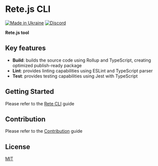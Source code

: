 Rete.js CLI
====
[![Made in Ukraine](https://img.shields.io/badge/made_in-ukraine-ffd700.svg?labelColor=0057b7)](https://stand-with-ukraine.pp.ua)
[![Discord](https://img.shields.io/discord/1081223198055604244?color=%237289da&label=Discord)](https://discord.gg/cxSFkPZdsV)

**Rete.js tool**

## Key features

- **Build**: builds the source code using Rollup and TypeScript, creating optimized publish-ready package
- **Lint**: provides linting capabilities using ESLint and TypeScript parser
- **Test**: provides testing capabilities using Jest with TypeScript

## Getting Started

Please refer to the [Rete CLI](https://retejs.org/docs/development#rete-cli) guide

## Contribution

Please refer to the [Contribution](https://retejs.org/docs/contribution) guide

## License

[MIT](https://github.com/retejs/rete-cli/blob/main/LICENSE)
